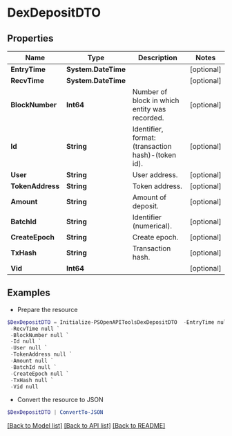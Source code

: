 # DexDepositDTO
## Properties

Name | Type | Description | Notes
------------ | ------------- | ------------- | -------------
**EntryTime** | **System.DateTime** |  | [optional] 
**RecvTime** | **System.DateTime** |  | [optional] 
**BlockNumber** | **Int64** | Number of block in which entity was recorded. | [optional] 
**Id** | **String** | Identifier, format: (transaction hash)-(token id). | [optional] 
**User** | **String** | User address. | [optional] 
**TokenAddress** | **String** | Token address. | [optional] 
**Amount** | **String** | Amount of deposit. | [optional] 
**BatchId** | **String** | Identifier (numerical). | [optional] 
**CreateEpoch** | **String** | Create epoch. | [optional] 
**TxHash** | **String** | Transaction hash. | [optional] 
**Vid** | **Int64** |  | [optional] 

## Examples

- Prepare the resource
```powershell
$DexDepositDTO = Initialize-PSOpenAPIToolsDexDepositDTO  -EntryTime null `
 -RecvTime null `
 -BlockNumber null `
 -Id null `
 -User null `
 -TokenAddress null `
 -Amount null `
 -BatchId null `
 -CreateEpoch null `
 -TxHash null `
 -Vid null
```

- Convert the resource to JSON
```powershell
$DexDepositDTO | ConvertTo-JSON
```

[[Back to Model list]](../README.md#documentation-for-models) [[Back to API list]](../README.md#documentation-for-api-endpoints) [[Back to README]](../README.md)

